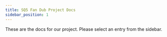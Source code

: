 ```yaml
---
title: SQ5 Fan Dub Project Docs
sidebar_position: 1
---
```


These are the docs for our project. Please select an entry from the sidebar.
